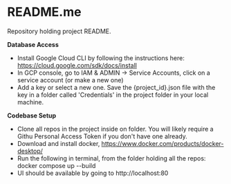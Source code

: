 # README.me
Repository holding project README.

**Database Access**
- Install Google Cloud CLI by following the instructions here: https://cloud.google.com/sdk/docs/install
- In GCP console, go to IAM & ADMIN -> Service Accounts, click on a service account (or make a new one)
- Add a key or select a new one. Save the {project_id}.json file with the key in a folder called 'Credentials' in the project folder in your local machine.

**Codebase Setup**
- Clone all repos in the project inside on folder. You will likely require a Githu Personal Access Token if you don't have one already.
- Download and install docker, https://www.docker.com/products/docker-desktop/
- Run the following in terminal, from the folder holding all the repos: docker compose up --build
- UI should be available by going to http://localhost:80
